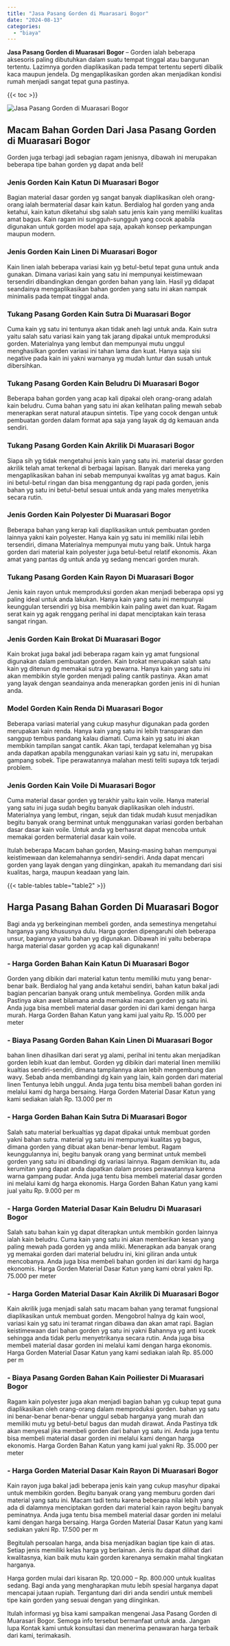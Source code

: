 ```yaml
---
title: "Jasa Pasang Gorden di Muarasari Bogor"
date: "2024-08-13"
categories: 
  - "biaya"
---
```


**Jasa Pasang Gorden di Muarasari Bogor** – Gorden ialah beberapa aksesoris paling dibutuhkan dalam suatu tempat tinggal atau bangunan tertentu. Lazimnya gorden diaplikasikan pada tempat tertentu seperti dibalik kaca maupun jendela. Dg mengaplikasikan gorden akan menjadikan kondisi rumah menjadi sangat tepat guna pastinya.

{{< toc >}}

![Jasa Pasang Gorden di Muarasari Bogor](/images/pasang-gorden-murah01.png)

## Macam Bahan Gorden Dari Jasa Pasang Gorden di Muarasari Bogor

Gorden juga terbagi jadi sebagian ragam jenisnya, dibawah ini merupakan beberapa tipe bahan gorden yg dapat anda beli!

### Jenis Gorden Kain Katun Di Muarasari Bogor

Bagian material dasar gorden yg sangat banyak diaplikasikan oleh orang-orang ialah bermaterial dasar kain katun. Berdialog hal gorden yang anda ketahui, kain katun diketahui sbg salah satu jenis kain yang memiliki kualitas amat bagus. Kain ragam ini sungguh-sungguh yang cocok apabila digunakan untuk gorden model apa saja, apakah konsep perkampungan maupun modern.

### Jenis Gorden Kain Linen Di Muarasari Bogor

Kain linen ialah beberapa variasi kain yg betul-betul tepat guna untuk anda gunakan. Dimana variasi kain yang satu ini mempunyai keistimewaan tersendiri dibandingkan dengan gorden bahan yang lain. Hasil yg didapat seandainya mengaplikasikan bahan gorden yang satu ini akan nampak minimalis pada tempat tinggal anda.

### Tukang Pasang Gorden Kain Sutra Di Muarasari Bogor

Cuma kain yg satu ini tentunya akan tidak aneh lagi untuk anda. Kain sutra yaitu salah satu variasi kain yang tak jarang dipakai untuk memproduksi gorden. Materialnya yang lembut dan mempunyai mutu unggul menghasilkan gorden variasi ini tahan lama dan kuat. Hanya saja sisi negative pada kain ini yakni warnanya yg mudah luntur dan susah untuk dibersihkan.

### Tukang Pasang Gorden Kain Beludru Di Muarasari Bogor

Beberapa bahan gorden yang acap kali dipakai oleh orang-orang adalah kain beludru. Cuma bahan yang satu ini akan kelihatan paling mewah sebab menerapkan serat natural ataupun sintetis. Tipe yang cocok dengan untuk pembuatan gorden dalam format apa saja yang layak dg dg kemauan anda sendiri.

### Tukang Pasang Gorden Kain Akrilik Di Muarasari Bogor

Siapa sih yg tidak mengetahui jenis kain yang satu ini. material dasar gorden akrilik telah amat terkenal di berbagai lapisan. Banyak dari mereka yang mengaplikasikan bahan ini sebab mempunyai kwalitas yg amat bagus. Kain ini betul-betul ringan dan bisa menggantung dg rapi pada gorden, jenis bahan yg satu ini betul-betul sesuai untuk anda yang males menyetrika secara rutin.

### Jenis Gorden Kain Polyester Di Muarasari Bogor

Beberapa bahan yang kerap kali diaplikasikan untuk pembuatan gorden lainnya yakni kain polyester. Hanya kain yg satu ini memiliki nilai lebih tersendiri, dimana Materialnya mempunyai mutu yang baik. Untuk harga gorden dari material kain polyester juga betul-betul relatif ekonomis. Akan amat yang pantas dg untuk anda yg sedang mencari gorden murah.

### Tukang Pasang Gorden Kain Rayon Di Muarasari Bogor

Jenis kain rayon untuk memproduksi gorden akan menjadi beberapa opsi yg paling ideal untuk anda lakukan. Hanya kain yang satu ini mempunyai keunggulan tersendiri yg bisa membikin kain paling awet dan kuat. Ragam serat kain yg agak renggang perihal ini dapat menciptakan kain terasa sangat ringan.

### Jenis Gorden Kain Brokat Di Muarasari Bogor

Kain brokat juga bakal jadi beberapa ragam kain yg amat fungsional digunakan dalam pembuatan gorden. Kain brokat merupakan salah satu kain yg ditenun dg memakai sutra yg bewarna. Hanya kain yang satu ini akan membikin style gorden menjadi paling cantik pastinya. Akan amat yang layak dengan seandainya anda menerapkan gorden jenis ini di hunian anda.

### Model Gorden Kain Renda Di Muarasari Bogor

Beberapa variasi material yang cukup masyhur digunakan pada gorden merupakan kain renda. Hanya kain yang satu ini lebih transparan dan sanggup tembus pandang kalau diamati. Cuma kain yg satu ini akan membikin tampilan sangat cantik. Akan tapi, terdapat kelemahan yg bisa anda dapatkan apabila menggunakan variasi kain yg satu ini, merupakan gampang sobek. Tipe perawatannya malahan mesti teliti supaya tdk terjadi problem.

### Jenis Gorden Kain Voile Di Muarasari Bogor

Cuma material dasar gorden yg terakhir yaitu kain voile. Hanya material yang satu ini juga sudah begitu banyak diaplikasikan oleh industri. Materialnya yang lembut, ringan, sejuk dan tidak mudah kusut menjadikan begitu banyak orang berminat untuk menggunakan variasi gorden berbahan dasar dasar kain voile. Untuk anda yg berhasrat dapat mencoba untuk memakai gorden bermaterial dasar kain voile.

Itulah beberapa Macam bahan gorden, Masing-masing bahan mempunyai keistimewaan dan kelemahannya sendiri-sendiri. Anda dapat mencari gorden yang layak dengan yang diinginkan, apakah itu memandang dari sisi kualitas, harga, maupun keadaan yang lain.

{{< table-tables table="table2" >}}

## Harga Pasang Bahan Gorden Di Muarasari Bogor

Bagi anda yg berkeinginan membeli gorden, anda semestinya mengetahui harganya yang khususnya dulu. Harga gorden dipengaruhi oleh beberapa unsur, bagiannya yaitu bahan yg digunakan. Dibawah ini yaitu beberapa harga material dasar gorden yg acap kali digunakann!

### \- Harga Gorden Bahan Kain Katun Di Muarasari Bogor

Gorden yang dibikin dari material katun tentu memiliki mutu yang benar-benar baik. Berdialog hal yang anda ketahui sendiri, bahan katun bakal jadi bagian pencarian banyak orang untuk membelinya. Gorden milik anda Pastinya akan awet bilamana anda memakai macam gorden yg satu ini. Anda juga bisa membeli material dasar gorden ini dari kami dengan harga murah. Harga Gorden Bahan Katun yang kami jual yaitu Rp. 15.000 per meter

### \- Biaya Pasang Gorden Bahan Kain Linen Di Muarasari Bogor

bahan linen dihasilkan dari serat yg alami, perihal ini tentu akan menjadikan gorden lebih kuat dan lembut. Gorden yg dibikin dari material linen memiliki kualtias sendiri-sendiri, dimana tampilannya akan lebih mengembung dan wavy. Sebab anda membandingi dg kain yang lain, kain gorden dari material linen Tentunya lebih unggul. Anda juga tentu bisa membeli bahan gorden ini melalui kami dg harga bersaing. Harga Gorden Material Dasar Katun yang kami sediakan ialah Rp. 13.000 per m

### \- Harga Gorden Bahan Kain Sutra Di Muarasari Bogor

Salah satu material berkualtias yg dapat dipakai untuk membuat gorden yakni bahan sutra. material yg satu ini mempunyai kualitas yg bagus, dimana gorden yang dibuat akan benar-benar lembut. Ragam keunggulannya ini, begitu banyak orang yang berminat untuk membeli gorden yang satu ini dibandingi dg variasi lainnya. Ragam demikian itu, ada kerumitan yang dapat anda dapatkan dalam proses perawatannya karena warna gampang pudar. Anda juga tentu bisa membeli material dasar gorden ini melalui kami dg harga ekonomis. Harga Gorden Bahan Katun yang kami jual yaitu Rp. 9.000 per m

### \- Harga Gorden Material Dasar Kain Beludru Di Muarasari Bogor

Salah satu bahan kain yg dapat diterapkan untuk membikin gorden lainnya ialah kain beludru. Cuma kain yang satu ini akan memberikan kesan yang paling mewah pada gorden yg anda miliki. Menerapkan ada banyak orang yg memakai gorden dari material beludru ini, kini giliran anda untuk mencobanya. Anda juga bisa membeli bahan gorden ini dari kami dg harga ekonomis. Harga Gorden Material Dasar Katun yang kami obral yakni Rp. 75.000 per meter

### \- Harga Gorden Material Dasar Kain Akrilik Di Muarasari Bogor

Kain akrilik juga menjadi salah satu macam bahan yang teramat fungsional diaplikasikan untuk membuat gorden. Mengobrol halnya dg kain wool, variasi kain yg satu ini teramat ringan dibawa dan akan amat rapi. Bagian keistimewaan dari bahan gorden yg satu ini yakni Bahannya yg anti kucek sehingga anda tidak perlu menyetrikanya secara rutin. Anda juga bisa membeli material dasar gorden ini melalui kami dengan harga ekonomis. Harga Gorden Material Dasar Katun yang kami sediakan ialah Rp. 85.000 per m

### \- Biaya Pasang Gorden Bahan Kain Poiliester Di Muarasari Bogor

Ragam kain polyester juga akan menjadi bagian bahan yg cukup tepat guna diaplikasikan oleh orang-orang dalam memproduksi gorden. bahan yg satu ini benar-benar benar-benar unggul sebab harganya yang murah dan memiliki mutu yg betul-betul bagus dan mudah dirawat. Anda Pastinya tdk akan menyesal jika membeli gorden dari bahan yg satu ini. Anda juga tentu bisa membeli material dasar gorden ini melalui kami dengan harga ekonomis. Harga Gorden Bahan Katun yang kami jual yakni Rp. 35.000 per meter

### \- Harga Gorden Material Dasar Kain Rayon Di Muarasari Bogor

Kain rayon juga bakal jadi beberapa jenis kain yang cukup masyhur dipakai untuk membikin gorden. Begitu banyak orang yang memburu gorden dari material yang satu ini. Macam tadi tentu karena beberapa nilai lebih yang ada di dalamnya menciptakan gorden dari material kain rayon begitu banyak peminatnya. Anda juga tentu bisa membeli material dasar gorden ini melalui kami dengan harga bersaing. Harga Gorden Material Dasar Katun yang kami sediakan yakni Rp. 17.500 per m

Begitulah persoalan harga, anda bisa menjadikan bagian tipe kain di atas. Setiap jenis memiliki kelas harga yg berlainan. Jenis itu dapat dilihat dari kwalitasnya, kian baik mutu kain gorden karenanya semakin mahal tingkatan harganya.

Harga gorden mulai dari kisaran Rp. 120.000 – Rp. 800.000 untuk kualitas sedang. Bagi anda yang mengharapkan mutu lebih spesial harganya dapat mencapai jutaan rupiah. Tergantung dari diri anda sendiri untuk membeli tipe kain gorden yang sesuai dengan yang diinginkan.

Itulah informasi yg bisa kami sampaikan mengenai Jasa Pasang Gorden di Muarasari Bogor. Semoga info tersebut bermanfaat untuk anda. Jangan lupa Kontak kami untuk konsultasi dan menerima penawaran harga terbaik dari kami, terimakasih.

